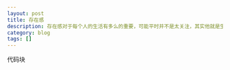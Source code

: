 ```yaml
---
layout: post
title: 存在感
description: 存在感对于每个人的生活有多么的重要，可能平时并不是太关注，其实他就是生活的全部
category: blog
tags: []
---
```



<pre>代码块</pre>


[-10]:    http://hushi55.github.io/  "-10"
